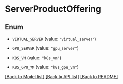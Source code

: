 # ServerProductOffering

## Enum


* `VIRTUAL_SERVER` (value: `"virtual_server"`)

* `GPU_SERVER` (value: `"gpu_server"`)

* `K8S_VM` (value: `"k8s_vm"`)

* `K8S_GPU_VM` (value: `"k8s_gpu_vm"`)


[[Back to Model list]](../README.md#documentation-for-models) [[Back to API list]](../README.md#documentation-for-api-endpoints) [[Back to README]](../README.md)


